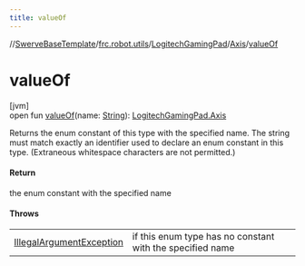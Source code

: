 ```yaml
---
title: valueOf
---
```

//[SwerveBaseTemplate](../../../../index.html)/[frc.robot.utils](../../index.html)/[LogitechGamingPad](../index.html)/[Axis](index.html)/[valueOf](value-of.html)



# valueOf



[jvm]\
open fun [valueOf](value-of.html)(name: [String](https://docs.oracle.com/javase/8/docs/api/java/lang/String.html)): [LogitechGamingPad.Axis](index.html)



Returns the enum constant of this type with the specified name. The string must match exactly an identifier used to declare an enum constant in this type. (Extraneous whitespace characters are not permitted.)



#### Return



the enum constant with the specified name



#### Throws


| | |
|---|---|
| [IllegalArgumentException](https://docs.oracle.com/javase/8/docs/api/java/lang/IllegalArgumentException.html) | if this enum type has no constant with the specified name |



